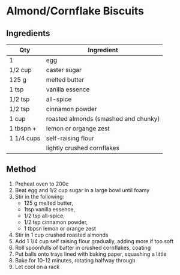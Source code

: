 # Almond/Cornflake Biscuits

## Ingredients

|Qty|Ingredient
|-|-
|1|egg
|1/2 cup|caster sugar
|125 g|melted butter
|1 tsp|vanilla essence
|1/2 tsp|all-spice
|1/2 tsp|cinnamon powder
|1 cup| roasted almonds (smashed and chunky)
|1 tbspn +|lemon or organge zest
|1 1/4 cups| self-raising flour
||lightly crushed cornflakes
## Method

1. Preheat oven to 200c
2. Beat egg and 1/2 cup sugar in a large bowl until foamy
3. Stir in the following: 
    - 125 g melted butter,
    - 1tsp vanilla essence,
    - 1/2 tsp all-spice,
    - 1/2 tsp cinnamon powder,
    - 1 tbpsn lemon or orange zest
4. Stir in 1 cup crushed roasted almonds
5. Add 1 1/4 cup self raising flour gradually, adding more if too soft
6. Roll spoonfulls of batter in crushed cornflakes, coating
7. Put balls onto trays lined with baking paper, squashing a little
8. Bake for 10-12 minutes, rotating halfway through
9. Let cool on a rack


    